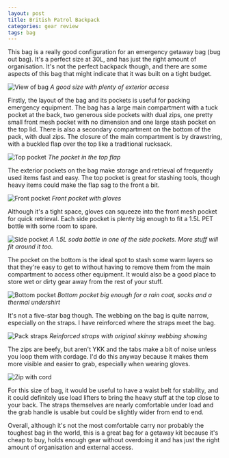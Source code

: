 ```yaml
---
layout: post
title: British Patrol Backpack
categories: gear review
tags: bag
---
```


This bag is a really good configuration for an emergency getaway bag (bug out bag). It's a perfect size at 30L, and has just the right amount of organisation. It's not the perfect backpack though, and there are some aspects of this bag that might indicate that it was built on a tight budget.

![View of bag](/img/blog/bob/britpack05.jpg)
*A good size with plenty of exterior access*

Firstly, the layout of the bag and its pockets is useful for packing emergency equipment. The bag has a large main compartment with a tuck pocket at the back, two generous side pockets with dual zips, one pretty small front mesh pocket with no dimension and one large stash pocket on the top lid. There is also a secondary compartment on the bottom of the pack, with dual zips. The closure of the main compartment is by drawstring, with a buckled flap over the top like a traditional rucksack.

![Top pocket](/img/blog/bob/britpack07.jpg)
*The pocket in the top flap*

The exterior pockets on the bag make storage and retrieval of frequently used items fast and easy. The top pocket is great for stashing tools, though heavy items could make the flap sag to the front a bit.

![Front pocket](/img/blog/bob/britpack06.jpg)
*Front pocket with gloves*

Although it's a tight space, gloves can squeeze into the front mesh pocket for quick retrieval. Each side pocket is plenty big enough to fit a 1.5L PET bottle with some room to spare.

![Side pocket](/img/blog/bob/britpack03.jpg)
*A 1.5L soda bottle in one of the side pockets. More stuff will fit around it too.*

The pocket on the bottom is the ideal spot to stash some warm layers so that they're easy to get to without having to remove them from the main compartment to access other equipment. It would also be a good place to store wet or dirty gear away from the rest of your stuff.

![Bottom pocket](/img/blog/bob/britpack08.jpg)
*Bottom pocket big enough for a rain coat, socks and a thermal undershirt*

It's not a five-star bag though. The webbing on the bag is quite narrow, especially on the straps. I have reinforced where the straps meet the bag. 

![Pack straps](/img/blog/bob/britpack01.jpg)
*Reinforced straps with original skinny webbing showing*

The zips are beefy, but aren't YKK and the tabs make a bit of noise unless you loop them with cordage. I'd do this anyway because it makes them more visible and easier to grab, especially when wearing gloves.

![Zip with cord](/img/blog/bob/britpack02.jpg)

For this size of bag, it would be useful to have a waist belt for stability, and it could definitely use load lifters to bring the heavy stuff at the top close to your back. The straps themselves are nearly comfortable under load and the grab handle is usable but could be slightly wider from end to end.

Overall, although it's not the most comfortable carry nor probably the toughest bag in the world, this is a great bag for a getaway kit because it's cheap to buy, holds enough gear without overdoing it and has just the right amount of organisation and external access.